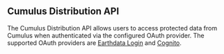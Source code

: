 ## Cumulus Distribution API

The Cumulus Distribution API allows users to access protected data from Cumulus when authenticated via the configured OAuth provider.  The supported OAuth providers are [Earthdata Login](https://urs.earthdata.nasa.gov) and [Cognito](https://auth.csdap.uat.earthdatacloud.nasa.gov/).

